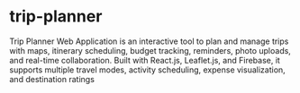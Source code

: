 # trip-planner
Trip Planner Web Application is an interactive tool to plan and manage trips with maps, itinerary scheduling, budget tracking, reminders, photo uploads, and real-time collaboration. Built with React.js, Leaflet.js, and Firebase, it supports multiple travel modes, activity scheduling, expense visualization, and destination ratings
